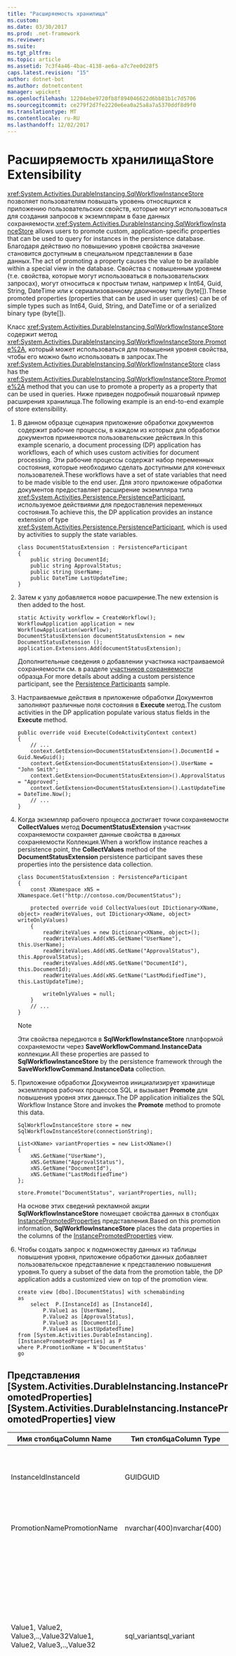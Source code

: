 ```yaml
---
title: "Расширяемость хранилища"
ms.custom: 
ms.date: 03/30/2017
ms.prod: .net-framework
ms.reviewer: 
ms.suite: 
ms.tgt_pltfrm: 
ms.topic: article
ms.assetid: 7c3f4a46-4bac-4138-ae6a-a7c7ee0d28f5
caps.latest.revision: "15"
author: dotnet-bot
ms.author: dotnetcontent
manager: wpickett
ms.openlocfilehash: 12204ebe9720fb8f894046622d6bb81b1c7d5706
ms.sourcegitcommit: ce279f2d7fe2220e6ea0a25a8a7a5370ddf8d9f0
ms.translationtype: MT
ms.contentlocale: ru-RU
ms.lasthandoff: 12/02/2017
---
```

# <a name="store-extensibility"></a><span data-ttu-id="99aa8-102">Расширяемость хранилища</span><span class="sxs-lookup"><span data-stu-id="99aa8-102">Store Extensibility</span></span>
<span data-ttu-id="99aa8-103"><xref:System.Activities.DurableInstancing.SqlWorkflowInstanceStore> позволяет пользователям повышать уровень относящихся к приложению пользовательских свойств, которые могут использоваться для создания запросов к экземплярам в базе данных сохраняемости.</span><span class="sxs-lookup"><span data-stu-id="99aa8-103"><xref:System.Activities.DurableInstancing.SqlWorkflowInstanceStore> allows users to promote custom, application-specific properties that can be used to query for instances in the persistence database.</span></span> <span data-ttu-id="99aa8-104">Благодаря действию по повышению уровня свойства значение становится доступным в специальном представлении в базе данных.</span><span class="sxs-lookup"><span data-stu-id="99aa8-104">The act of promoting a property causes the value to be available within a special view in the database.</span></span> <span data-ttu-id="99aa8-105">Свойства с повышенным уровнем (т.е. свойства, которые могут использоваться в пользовательских запросах), могут относиться к простым типам, например к Int64, Guid, String, DateTime или к сериализованному двоичному типу (byte[]).</span><span class="sxs-lookup"><span data-stu-id="99aa8-105">These promoted properties (properties that can be used in user queries) can be of simple types such as Int64, Guid, String, and DateTime or of a serialized binary type (byte[]).</span></span>  
  
 <span data-ttu-id="99aa8-106">Класс <xref:System.Activities.DurableInstancing.SqlWorkflowInstanceStore> содержит метод <xref:System.Activities.DurableInstancing.SqlWorkflowInstanceStore.Promote%2A>, который может использоваться для повышения уровня свойства, чтобы его можно было использовать в запросах.</span><span class="sxs-lookup"><span data-stu-id="99aa8-106">The <xref:System.Activities.DurableInstancing.SqlWorkflowInstanceStore> class has the <xref:System.Activities.DurableInstancing.SqlWorkflowInstanceStore.Promote%2A> method that you can use to promote a property as a property that can be used in queries.</span></span> <span data-ttu-id="99aa8-107">Ниже приведен подробный пошаговый пример расширения хранилища.</span><span class="sxs-lookup"><span data-stu-id="99aa8-107">The following example is an end-to-end example of store extensibility.</span></span>  
  
1.  <span data-ttu-id="99aa8-108">В данном образце сценария приложение обработки документов содержит рабочие процессы, в каждом из которых для обработки документов применяются пользовательские действия.</span><span class="sxs-lookup"><span data-stu-id="99aa8-108">In this example scenario, a document processing (DP) application has workflows, each of which uses custom activities for document processing.</span></span> <span data-ttu-id="99aa8-109">Эти рабочие процессы содержат набор переменных состояния, которые необходимо сделать доступными для конечных пользователей.</span><span class="sxs-lookup"><span data-stu-id="99aa8-109">These workflows have a set of state variables that need to be made visible to the end user.</span></span> <span data-ttu-id="99aa8-110">Для этого приложение обработки документов предоставляет расширение экземпляра типа <xref:System.Activities.Persistence.PersistenceParticipant>, используемое действиями для предоставления переменных состояния.</span><span class="sxs-lookup"><span data-stu-id="99aa8-110">To achieve this, the DP application provides an instance extension of type <xref:System.Activities.Persistence.PersistenceParticipant>, which is used by activities to supply the state variables.</span></span>  
  
    ```  
    class DocumentStatusExtension : PersistenceParticipant  
    {  
        public string DocumentId;  
        public string ApprovalStatus;  
        public string UserName;  
        public DateTime LastUpdateTime;  
    }  
    ```  
  
2.  <span data-ttu-id="99aa8-111">Затем к узлу добавляется новое расширение.</span><span class="sxs-lookup"><span data-stu-id="99aa8-111">The new extension is then added to the host.</span></span>  
  
    ```  
    static Activity workflow = CreateWorkflow();  
    WorkflowApplication application = new WorkflowApplication(workflow);  
    DocumentStatusExtension documentStatusExtension = new DocumentStatusExtension ();  
    application.Extensions.Add(documentStatusExtension);  
    ```  
  
     <span data-ttu-id="99aa8-112">Дополнительные сведения о добавлении участника настраиваемой сохраняемости см. в разделе [участников сохраняемости](../../../docs/framework/windows-workflow-foundation/persistence-participants.md) образца.</span><span class="sxs-lookup"><span data-stu-id="99aa8-112">For more details about adding a custom persistence participant, see the [Persistence Participants](../../../docs/framework/windows-workflow-foundation/persistence-participants.md) sample.</span></span>  
  
3.  <span data-ttu-id="99aa8-113">Настраиваемые действия в приложение обработки Документов заполняют различные поля состояния в **Execute** метод.</span><span class="sxs-lookup"><span data-stu-id="99aa8-113">The custom activities in the DP application populate various status fields in the **Execute** method.</span></span>  
  
    ```  
    public override void Execute(CodeActivityContext context)  
    {  
        // ...  
        context.GetExtension<DocumentStatusExtension>().DocumentId = Guid.NewGuid();  
        context.GetExtension<DocumentStatusExtension>().UserName = "John Smith";  
        context.GetExtension<DocumentStatusExtension>().ApprovalStatus = "Approved";  
        context.GetExtension<DocumentStatusExtension>().LastUpdateTime = DateTime.Now();  
        // ...  
    }  
    ```  
  
4.  <span data-ttu-id="99aa8-114">Когда экземпляр рабочего процесса достигает точки сохраняемости **CollectValues** метод **DocumentStatusExtension** участник сохраняемости сохраняет данные свойства в данных сохраняемости Коллекция.</span><span class="sxs-lookup"><span data-stu-id="99aa8-114">When a workflow instance reaches a persistence point, the **CollectValues** method of the **DocumentStatusExtension** persistence participant saves these properties into the persistence data collection.</span></span>  
  
    ```  
    class DocumentStatusExtension : PersistenceParticipant  
    {  
        const XNamespace xNS = XNamespace.Get("http://contoso.com/DocumentStatus");  
  
        protected override void CollectValues(out IDictionary<XName, object> readWriteValues, out IDictionary<XName, object> writeOnlyValues)  
        {  
            readWriteValues = new Dictionary<XName, object>();  
            readWriteValues.Add(xNS.GetName("UserName"), this.UserName);  
            readWriteValues.Add(xNS.GetName("ApprovalStatus"), this.ApprovalStatus);  
            readWriteValues.Add(xNS.GetName("DocumentId"), this.DocumentId);  
            readWriteValues.Add(xNS.GetName("LastModifiedTime"), this.LastUpdateTime);  
  
            writeOnlyValues = null;  
        }  
        // ...  
    }  
    ```  
  
    > [!NOTE]
    >  <span data-ttu-id="99aa8-115">Эти свойства передаются в **SqlWorkflowInstanceStore** платформой сохраняемости через **SaveWorkflowCommand.InstanceData** коллекции.</span><span class="sxs-lookup"><span data-stu-id="99aa8-115">All these properties are passed to **SqlWorkflowInstanceStore** by the persistence framework through the **SaveWorkflowCommand.InstanceData** collection.</span></span>  
  
5.  <span data-ttu-id="99aa8-116">Приложение обработки Документов инициализирует хранилище экземпляров рабочих процессов SQL и вызывает **Promote** для повышения уровня этих данных.</span><span class="sxs-lookup"><span data-stu-id="99aa8-116">The DP application initializes the SQL Workflow Instance Store and invokes the **Promote** method to promote this data.</span></span>  
  
    ```  
    SqlWorkflowInstanceStore store = new SqlWorkflowInstanceStore(connectionString);  
  
    List<XName> variantProperties = new List<XName>()   
    {   
        xNS.GetName("UserName"),   
        xNS.GetName("ApprovalStatus"),   
        xNS.GetName("DocumentId"),   
        xNS.GetName("LastModifiedTime")   
    };  
  
    store.Promote("DocumentStatus", variantProperties, null);  
    ```  
  
     <span data-ttu-id="99aa8-117">На основе этих сведений рекламной акции **SqlWorkflowInstanceStore** помещает свойства данных в столбцах [InstancePromotedProperties](#InstancePromotedProperties) представления.</span><span class="sxs-lookup"><span data-stu-id="99aa8-117">Based on this promotion information, **SqlWorkflowInstanceStore** places the data properties in the columns of the [InstancePromotedProperties](#InstancePromotedProperties) view.</span></span>
  
6.  <span data-ttu-id="99aa8-118">Чтобы создать запрос к подмножеству данных из таблицы повышения уровня, приложение обработки данных добавляет пользовательское представление к представлению повышения уровня.</span><span class="sxs-lookup"><span data-stu-id="99aa8-118">To query a subset of the data from the promotion table, the DP application adds a customized view on top of the promotion view.</span></span>  
  
    ```  
    create view [dbo].[DocumentStatus] with schemabinding  
    as  
        select  P.[InstanceId] as [InstanceId],  
            P.Value1 as [UserName],  
            P.Value2 as [ApprovalStatus],  
            P.Value3 as [DocumentId],  
            P.Value4 as [LastUpdatedTime]  
    from [System.Activities.DurableInstancing].[InstancePromotedProperties] as P  
    where P.PromotionName = N'DocumentStatus'  
    go  
    ```  
  
##  <a name="InstancePromotedProperties"></a><span data-ttu-id="99aa8-119">Представления [System.Activities.DurableInstancing.InstancePromotedProperties]</span><span class="sxs-lookup"><span data-stu-id="99aa8-119">[System.Activities.DurableInstancing.InstancePromotedProperties] view</span></span>  
  
|<span data-ttu-id="99aa8-120">Имя столбца</span><span class="sxs-lookup"><span data-stu-id="99aa8-120">Column Name</span></span>|<span data-ttu-id="99aa8-121">Тип столбца</span><span class="sxs-lookup"><span data-stu-id="99aa8-121">Column Type</span></span>|<span data-ttu-id="99aa8-122">Описание</span><span class="sxs-lookup"><span data-stu-id="99aa8-122">Description</span></span>|  
|-----------------|-----------------|-----------------|  
|<span data-ttu-id="99aa8-123">InstanceId</span><span class="sxs-lookup"><span data-stu-id="99aa8-123">InstanceId</span></span>|<span data-ttu-id="99aa8-124">GUID</span><span class="sxs-lookup"><span data-stu-id="99aa8-124">GUID</span></span>|<span data-ttu-id="99aa8-125">Экземпляр рабочего процесса, которому принадлежит это повышение уровня.</span><span class="sxs-lookup"><span data-stu-id="99aa8-125">The workflow instance that this promotion belongs to.</span></span>|  
|<span data-ttu-id="99aa8-126">PromotionName</span><span class="sxs-lookup"><span data-stu-id="99aa8-126">PromotionName</span></span>|<span data-ttu-id="99aa8-127">nvarchar(400)</span><span class="sxs-lookup"><span data-stu-id="99aa8-127">nvarchar(400)</span></span>|<span data-ttu-id="99aa8-128">Имя самого продвижения.</span><span class="sxs-lookup"><span data-stu-id="99aa8-128">The name of the promotion itself.</span></span>|  
|<span data-ttu-id="99aa8-129">Value1, Value2, Value3,..,Value32</span><span class="sxs-lookup"><span data-stu-id="99aa8-129">Value1, Value2, Value3,..,Value32</span></span>|<span data-ttu-id="99aa8-130">sql_variant</span><span class="sxs-lookup"><span data-stu-id="99aa8-130">sql_variant</span></span>|<span data-ttu-id="99aa8-131">Значение самого свойства, уровень которого повышен.</span><span class="sxs-lookup"><span data-stu-id="99aa8-131">The value of the promoted property itself.</span></span> <span data-ttu-id="99aa8-132">Большинство примитивных типов данных SQL, за исключением больших двоичных объектов BLOB и строк длиной более 8000 байт, помещается в sql_variant.</span><span class="sxs-lookup"><span data-stu-id="99aa8-132">Most SQL primitive data types except binary blobs and strings over 8000 bytes in length can fit in sql_variant.</span></span>|  
|<span data-ttu-id="99aa8-133">Value33, Value34, Value35, …, Value64</span><span class="sxs-lookup"><span data-stu-id="99aa8-133">Value33, Value34, Value35, …, Value64</span></span>|<span data-ttu-id="99aa8-134">varbinary(max)</span><span class="sxs-lookup"><span data-stu-id="99aa8-134">varbinary(max)</span></span>|<span data-ttu-id="99aa8-135">Значение свойств повышаемого уровня, явно объявленных, как varbinary(max).</span><span class="sxs-lookup"><span data-stu-id="99aa8-135">The value of promoted properties that are explicitly declared as varbinary(max).</span></span>|
